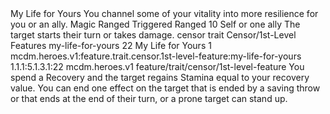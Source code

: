 <ability>
  <name>My Life for Yours</name>
  <flavor>You channel some of your vitality into more resilience for you or an ally.</flavor>
  <keywords>
    <keyword>Magic</keyword>
    <keyword>Ranged</keyword>
  </keywords>
  <type>Triggered</type>
  <distance>Ranged 10</distance>
  <target>Self or one ally</target>
  <trigger>The target starts their turn or takes damage.</trigger>
  <metadata>
    <class>censor</class>
    <feature_type>trait</feature_type>
    <file_dpath>Censor/1st-Level Features</file_dpath>
    <item_id>my-life-for-yours</item_id>
    <item_index>22</item_index>
    <item_name>My Life for Yours</item_name>
    <level>1</level>
    <scc>mcdm.heroes.v1:feature.trait.censor.1st-level-feature:my-life-for-yours</scc>
    <scdc>1.1.1:5.1.3.1:22</scdc>
    <source>mcdm.heroes.v1</source>
    <type>feature/trait/censor/1st-level-feature</type>
  </metadata>
  <effects>
    <effect type="mundane">You spend a Recovery and the target regains Stamina equal to your recovery value.</effect>
    <effect type="mundane" cost="Spend 1 Wrath">You can end one effect on the target that is ended by a saving throw or that ends at the end of their turn, or a prone target can stand up.</effect>
  </effects>
</ability>
